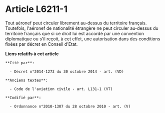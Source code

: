 # Article L6211-1

Tout aéronef peut circuler librement au-dessus du territoire français. Toutefois, l'aéronef de nationalité étrangère ne peut
circuler au-dessus du territoire français que si ce droit lui est accordé par une convention diplomatique ou s'il reçoit, à
cet effet, une autorisation dans des conditions fixées par décret en Conseil d'Etat.

**Liens relatifs à cet article**

	**Cité par**:

	  - Décret n°2014-1273 du 30 octobre 2014 - art. (VD)

	**Anciens textes**:

	  - Code de l'aviation civile - art. L131-1 (VT)

	**Codifié par**:

	  - Ordonnance n°2010-1307 du 28 octobre 2010 - art. (V)
